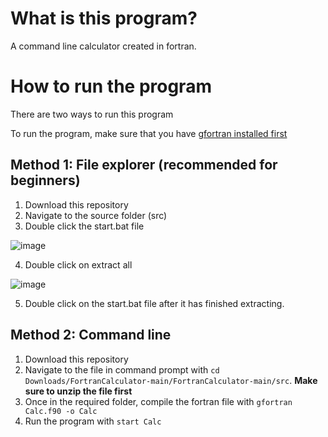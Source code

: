# What is this program?

A command line calculator created in fortran.

# How to run the program

There are two ways to run this program

To run the program, make sure that you have [gfortran installed first](https://www.mingw-w64.org/downloads/)

## Method 1: File explorer (recommended for beginners)

1) Download this repository
2) Navigate to the source folder (src)
3) Double click the start.bat file

![image](https://github.com/BlueBudgieTech/FortranCalculator/assets/85682026/0bc46b5b-b17a-4436-b596-1c1fc09f9a24)

4) Double click on extract all

![image](https://github.com/BlueBudgieTech/FortranCalculator/assets/85682026/0dca9708-e96d-407e-aa7c-9fcbefa699eb)

5) Double click on the start.bat file after it has finished extracting.

## Method 2: Command line
1) Download this repository
2) Navigate to the file in command prompt with `cd Downloads/FortranCalculator-main/FortranCalculator-main/src`. **Make sure to unzip the file first**
3) Once in the required folder, compile the fortran file with `gfortran Calc.f90 -o Calc`
4) Run the program with `start Calc`
